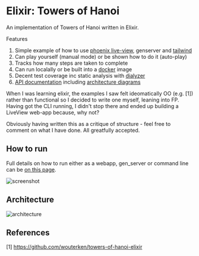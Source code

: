 # Elixir: Towers of Hanoi

An implementation of Towers of Hanoi written in Elixir. 

Features
1. Simple example of how to use [phoenix live-view](https://hexdocs.pm/phoenix_live_view/Phoenix.LiveView.html), genserver and [tailwind](https://tailwindcss.com)
2. Can play yourself (manual mode) or be shown how to do it (auto-play)
3. Tracks how many steps are taken to complete 
4. Can run localally or be built into a [docker](https://docs.docker.com) image
5. Decent test coverage inc static analysis with [dialyzer](https://www.erlang.org/doc/man/dialyzer.html)
6. [API documentation](https://garethwebber.github.io/elixir-tower-hanoi/api-reference.html) including [architecture diagrams](https://garethwebber.github.io/elixir-tower-hanoi/HanoiWeb.HanoiGameControllerLive.html)

When I was learning elixir, the examples I saw felt ideomatically OO
(e.g. [1]) rather than  functional so I decided to write one myself, leaning into FP. Having 
got the CLI running, I didn't stop there and ended up building a LiveView web-app because, why not?

Obviously having written this as a critique of structure - feel free to comment on what I have done. All greatfully accepted.

## How to run 

Full details on how to run either as a webapp, gen_server or command line can be [on this page](https://garethwebber.github.io/elixir-tower-hanoi/howtorun.html).

![screenshot](https://garethwebber.github.io/elixir-tower-hanoi/web-view.jpg)

## Architecture

![architecture](https://garethwebber.github.io/elixir-tower-hanoi/architecture.jpg)

## References

[1] https://github.com/wouterken/towers-of-hanoi-elixir
